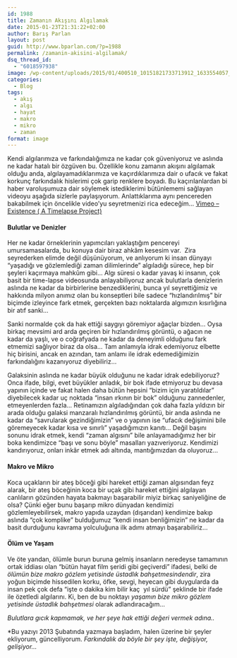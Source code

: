 ```yaml
---
id: 1988
title: Zamanın Akışını Algılamak
date: 2015-01-23T21:31:22+02:00
author: Barış Parlan
layout: post
guid: http://www.bparlan.com/?p=1988
permalink: /zamanin-akisini-algilamak/
dsq_thread_id:
  - "6018597938"
image: /wp-content/uploads/2015/01/400510_10151821733713912_1633554057_n.jpg
categories:
  - Blog
tags:
  - akış
  - algı
  - hayat
  - makro
  - mikro
  - zaman
format: image
---
```

<div class="ttr_start">
</div>

Kendi algılarımıza ve farkındalığımıza ne kadar çok güveniyoruz ve aslında ne kadar hatalı bir özgüven bu. Özellikle konu zamanın akışını algılamak olduğu anda, algılayamadıklarımıza ve kaçırdıklarımıza dair o ufacık ve fakat korkunç farkındalık hislerimi çok garip renklere boyadı. Bu kaçırılanlardan bi haber varoluşumuza dair söylemek istediklerimi bütünlememi sağlayan videoyu aşağıda sizlerle paylaşıyorum. Anlattıklarıma aynı pencereden bakabilmek için öncelikle video&#8217;yu seyretmenizi rica edeceğim&#8230; <a title="Existence - A Timelapse Project" href="https://vimeo.com/47911018" target="_blank">Vimeo &#8211; Existence ( A Timelapse Project)</a>



#### Bulutlar ve Denizler

Her ne kadar örneklerinin yapımcıları yaklaştığım pencereyi umursamasalarda, bu konuya dair biraz ahkâm kesesim var.  Zira seyrederken elimde değil düşünüyorum, ve anlıyorum ki insan dünyayı &#8220;yaşadığı ve gözlemlediği zaman dilimlerinde&#8221; algıladığı sürece, hep bir şeyleri kaçırmaya mahkûm gibi&#8230; Algı süresi o kadar yavaş ki insanın, çok basit bir time-lapse videosunda anlayabiliyoruz ancak bulutlarla denizlerin aslında ne kadar da birbirlerine benzediklerini, bunca yıl seyrettiğimiz ve hakkında milyon anımız olan bu konseptleri bile sadece &#8220;hızlandırılmış&#8221; bir biçimde izleyince fark etmek, gerçekten bazı noktalarda algımızın kısırlığına bir atıf sanki&#8230;

Sanki normalde çok da hak ettiği saygıyı göremiyor ağaçlar bizden&#8230; Oysa birkaç mevsimi ard arda geçiren bir hızlandırılmış görüntü, o ağacın ne kadar da yaşlı, ve o coğrafyada ne kadar da deneyimli olduğunu fark etmemizi sağlıyor biraz da olsa&#8230; Tam anlamıyla idrak edemiyoruz elbette hiç birisini, ancak en azından, tam anlamı ile idrak edemediğimizin farkındalığını kazanıyoruz diyebiliriz&#8230;

Galaksinin aslında ne kadar büyük olduğunu ne kadar idrak edebiliyoruz? Onca ifade, bilgi, evet büyükler anladık, bir bok ifade etmiyoruz bu devasa yapının içinde ve fakat halen daha bütün hepsini &#8220;bizim için yaratıldılar&#8221; diyebilecek kadar uç noktada &#8220;insan ırkının bir bok&#8221; olduğunu zannedenler, etmeyenlerden fazla&#8230; Retinamızın algıladığından çok daha fazla yıldızın bir arada olduğu galaksi manzaralı hızlandırılmış görüntü, bir anda aslında ne kadar da &#8220;savrularak gezindiğimizin&#8221; ve o yapının ise &#8220;ufacık değişimini bile göremeyecek kadar kısa ve sınırlı&#8221; yaşadığımızın kanıtı&#8230; Değil başını sonunu idrak etmek, kendi &#8220;zaman algısını&#8221; bile anlayamadığımız her bir boka kendimizce &#8220;başı ve sonu böyle&#8221; masalları yazıveriyoruz. Kendimizi kandırıyoruz, onları inkâr etmek adı altında, mantığımızdan da oluyoruz&#8230;

#### Makro ve Mikro

Koca uçakların bir ateş böceği gibi hareket ettiği zaman algısından feyz alarak, bir ateş böceğinin koca bir uçak gibi hareket ettiğini algılayan canlıların gözünden hayata bakmayı başarabilir miyiz birkaç saniyeliğine de olsa? Çünki eğer bunu başarıp mikro dünyadan kendimizi gözlemleyebilirsek, makro yapıda uzaydan (dışarıdan) kendimize bakıp aslında &#8220;çok komplike&#8221; bulduğumuz &#8220;kendi insan benliğimizin&#8221; ne kadar da basit durduğunu kavrama yolculuğuna ilk adımı atmayı başarabiliriz&#8230;

#### Ölüm ve Yaşam

Ve öte yandan, ölümle burun buruna gelmiş insanların neredeyse tamamının ortak iddiası olan &#8220;bütün hayat film şeridi gibi geçiverdi&#8221; ifadesi, belki de _ölümün bize makro gözlem yetisinde üstadlık bahşetmesindendir_, zira yoğun biçimde hissedilen korku, öfke, sevgi, heyecan gibi duygularda da insan pek çok defa &#8220;işte o dakika kim bilir kaç  yıl sürdü&#8221; şeklinde bir ifade ile özetledi algılarını. Ki, ben de bu noktayı _yaşamın bize mikro gözlem yetisinde üstadlık bahşetmesi_ olarak adlandıracağım&#8230;

_Bulutlara gıcık kapmamak, ve her şeye hak ettiği değeri vermek adına.._

*Bu yazıyı 2013 Şubatında yazmaya başladım, halen üzerine bir şeyler ekliyorum, güncelliyorum. _Farkındalık da böyle bir şey işte, değişiyor, gelişiyor&#8230;_

<div class="ttr_end">
</div>